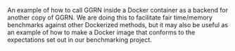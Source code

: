 An example of how to call GGRN inside a Docker container as a backend for another copy of GGRN. We are doing this to facilitate fair time/memory benchmarks against other Dockerized methods, but it may also be useful as an example of how to make a Docker image that conforms to the expectations set out in our benchmarking project. 